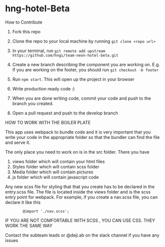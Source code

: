 # hng-hotel-Beta

How to Contribute

1. Fork this repo
2. Clone the repo to your local machine by running `git clone <repo url>`
3.  In your terminal, 
   run `git remote add upstream https://github.com/hngi/team-neon-hotel-beta.git`

4. Create a new branch describing the component you are working on. E.g. If you are working on the footer, you should run `git checkout -b footer`
5. Run `npm start`. This will open up the project in your browser
6. Write production ready code :)
7. When you are done writing code, commit your code and push to the branch you created.
8. Open a pull request and push to the develop branch

HOW TO WORK WITH THE BOILER PLATE 

This app uses webpack to bundle code and it is very important that you write your code in the appropriate folder so that the bundler can find the file and serve it.

The only place you need to work on is in the src folder. There you have 
1. views folder which will contain your html files
2. Styles folder which will contain scss folder
3. Media folder which will contain pictures
4. js folder which will contain javascript code

Any new scss file for styling that that you create has to be declared in the entry.scss file. The file is located inside the views folder and is the scss entry point for webpack. For example, if you create a nav.scss file, you can declare it like this

            @import './nav.scss';

IF YOU ARE NOT COMFORTABLE WITH SCSS , YOU CAN USE CSS. THEY WORK THE SAME WAY

Contact the subteam leads or @deji.ab on the slack channel if you have any issues
